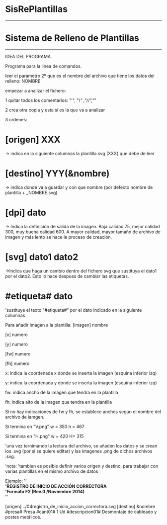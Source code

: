 # SisRePlantillas

**************************************** 
 # Sistema de Relleno de Plantillas 
**************************************** 
IDEA DEL PROGRAMA

Programa para la linea de comandos.

leer el parametro 2º que es el nombre del archivo que tiene los datos del relleno: NOMBRE

empezar a analizar el fichero:

1 quitar todos los comentarios: "'", "/*" ,"//","*"

2 crea otra copia y esta si es la que va a analizar

3 ordenes:
# [origen] XXX 
-> indica en la siguiente columnas la plantilla.svg (XXX) que debe de leer


# [destino] YYY(&nombre) 
-> indica donde va a guardar y con que nombre (por defecto nombre de plantilla + _NOMBRE.svg)


# [dpi] dato
-> Indica la definición de salida de la imagen. Baja calidad 75, mejor calidad 300, muy buena calidad 600. 
A mayor calidad, mayor tamaño de archivo de imagen y más lento se hace le proceso de creación.

# [svg] dato1 dato2
->Indica que haga un cambio dentro del fichero svg que sustituya el dato1 por el dato2.
Esto lo hace despues de cambiar las etiquetas.

# #etiqueta#  dato
'sustituye el texto "#etiqueta#" por el dato indicado en la siguiente columnas

Para añadir imagen a la plantilla:
[imagen] nombre

[x] numero

[y] numero

[fw]  numero

[fh]  numero

x: indica la coordenada x donde se inserta la imagen (esquina inferior izq)

y: indica la coordenada y donde se inserta la imagen  (esquina inferior izq)

fw: indica ancho de la imagen que tendra en la plantilla

fh: indica alto de la imagen que tendra en la plantilla 


Si no hay indicaciones de fw y fh, se establece anchos segun el nombre del archivo de iamgen.

Si termina en "V.png"
    w = 350
    h = 467



Si termina en "H.png" 
    w = 420
    H= 315



'una vez ternimando la lectura del archivo, se añaden los datos y se crean  los .svg (por si se quiere editar) y las imagenes .png de dichos archivos .svg.

'nota:
'tambien es posible definir varios origen y destino, para trabajar con varias plantillas en el mismo archivo de datos

Ejemplo:
'**************************************************'  
'REGISTRO DE INICIO DE ACCIÓN CORRECTORA  
'Formato F2 (Rev.0 /Noviembre 2014)  
'**************************************************'  
  
[origen]  ../04registro_de_inicio_accion_correctora.svg
[destino]  &nombre
#presa#   Presa
#cant01#  1 Ud
#descripcion01#  Desmontaje de cableado y postes metálicos.

